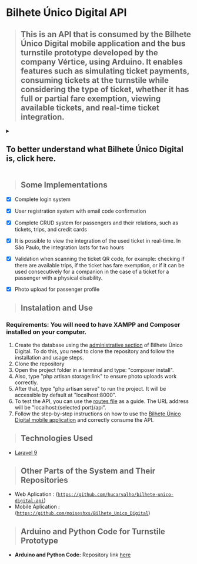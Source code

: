 <h1>Bilhete Único Digital API</h1>

> ## This is an API that is consumed by the Bilhete Único Digital mobile application and the bus turnstile prototype developed by the company Vértice, using Arduino. It enables features such as simulating ticket payments, consuming tickets at the turnstile while considering the type of ticket, whether it has full or partial fare exemption, viewing available tickets, and real-time ticket integration.



<details>
  <summary><h2>To better understand what Bilhete Único Digital is, click here.</h2></summary>
  
  ## Abstract

  > The "Digital Single Ticket" project proposes the implementation of an innovative application to replace the conventional single ticket system used in the city of São Paulo. Coupled with the application, a prototype of a low-cost electronic turnstile using Arduino has been developed, which will be capable of reading the QR code generated by the application, potentially replacing the conventional turnstiles used on buses in the city of São Paulo. This application aims to enhance the experience of public transportation users by offering a digitized and integrated solution for payment and access to transportation services. The Digital Single Ticket offers a mobile platform that allows users to conveniently load credits through secure online transactions, eliminating the dependence on physical recharge points. Additionally, the application provides an intuitive interface for credit management, trip history inquiries, and real-time notifications about available balance. Noteworthy is the integration of the Digital Single Ticket with various modes of transportation, including buses, subways, trains, and ride-hailing services, promoting a smoother and intermodal travel experience for users. In summary, the Digital Single Ticket represents an innovative and technologically advanced proposal to modernize the public transportation system in São Paulo, offering convenience, efficiency, and accessibility to users while driving the digitization and optimization of urban services offered by the city. 

Keywords: public transportation. Application. Arduino. single ticket. digitization.

  
</details>


> ## Some Implementations

- [X] Complete login system
- [X] User registration system with email code confirmation
- [X] Complete CRUD system for passengers and their relations, such as tickets, trips, and credit cards
- [X] It is possible to view the integration of the used ticket in real-time. In São Paulo, the integration lasts for two hours
- [X] Validation when scanning the ticket QR code, for example: checking if there are available trips, if the ticket has fare exemption, or if it can be used consecutively for a companion in the case of a ticket for a passenger with a physical disability.
- [X] Photo upload for passenger profile
      

> ## Instalation and Use
 ### Requirements: You will need to have XAMPP and Composer installed on your computer.
1. Create the database using the [administrative section](https://github.com/hucarvalho/bilhete-unico-digital-adm) of Bilhete Único Digital. To do this, you need to clone the repository and follow the installation and usage steps.
2. Clone the repository
3. Open the project folder in a terminal and type: "composer install".
5. Also, type "php artisan storage:link" to ensure photo uploads work correctly.
6. After that, type "php artisan serve" to run the project. It will be accessible by default at "localhost:8000".
7. To test the API, you can use the [routes file](https://github.com/hucarvalho/bilhete-unico-digital-api/blob/main/routes/api.php) as a guide. The URL address will be "localhost:(selected port)/api".
8. Follow the step-by-step instructions on how to use the [Bilhete Único Digital mobile application](https://github.com/moiseshxs/Bilhete_Unico_Digital) and correctly consume the API.




> ## Technologies Used
+ [Laravel 9]("https://laravel.com/docs/9.x")

> ## Other Parts of the System and Their Repositories

+ Web Aplication : (<a href="https://github.com/hucarvalho/bilhete-unico-digital-adm">`https://github.com/hucarvalho/bilhete-unico-digital-api`</a>)
+ Mobile Aplication : (<a href="https://github.com/moiseshxs/Bilhete_Unico_Digital">`https://github.com/moiseshxs/Bilhete_Unico_Digital`</a>)

> ## Arduino and Python Code for Turnstile Prototype

- **Arduino and Python Code:** Repository link [here](https://github.com/hucarvalho/bilhete_unico_digital_catraca)



